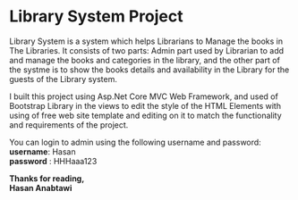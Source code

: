 # Library System Project

 Library System is a system which helps Librarians to Manage the books in The Libraries. It consists of two parts: Admin part used by 
 Librarian to add and manage the books and categories in the library, and the other part of the systme is to show the books details and availability in the Library for the guests of the Library system.

I built this project using Asp.Net Core MVC Web Framework, and used of Bootstrap Library in the views to edit the style of the HTML Elements with using of free web site template and editing on it to match the functionality and requirements of the project.

You can login to admin using the following username and password:    
__username__: Hasan    
__password__ : HHHaaa123

__Thanks for reading,__   
  __Hasan Anabtawi__





